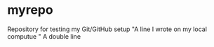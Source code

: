 # myrepo
Repository for testing my Git/GitHub setup
"A line I wrote on my local computue " 
A double line
